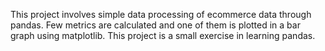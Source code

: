 This project involves simple data processing of ecommerce data through pandas. Few metrics are calculated and one of them is plotted in a bar graph using matplotlib.
This project is a small exercise in learning pandas.
